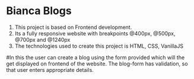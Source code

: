 <h1>Bianca Blogs</h1>

1. This project is based on Frontend development.<br>
2. Its a fully responsive website with breakpoints @400px, @500px, @700px and @1240px<br>
3. The technologies used to create this project is HTML, CSS, VanillaJS

#In this the user can create a blog using the form provided which will the get displayed on frontend of the website. The blog-form has validation, so that user enters appropriate details.
